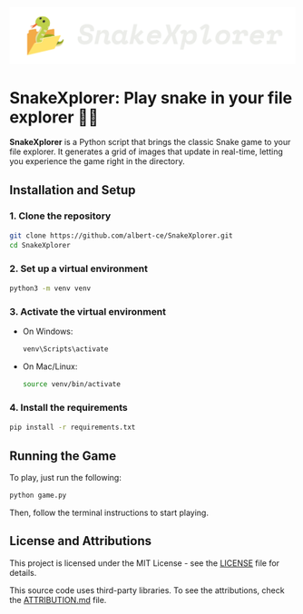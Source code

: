 ![SnakeXplorer Logo](./snake.png)

# SnakeXplorer: Play snake in your file explorer 🐍📁

**SnakeXplorer** is a Python script that brings the classic Snake game to your file explorer. It generates a grid of images that update in real-time, letting you experience the game right in the directory.

## Installation and Setup

### 1. Clone the repository
   ```bash
   git clone https://github.com/albert-ce/SnakeXplorer.git
   cd SnakeXplorer
   ```

### 2. Set up a virtual environment
   ```bash
   python3 -m venv venv
   ```

### 3. Activate the virtual environment
   - On Windows:
     ```bash
     venv\Scripts\activate
     ```
   - On Mac/Linux:
     ```bash
     source venv/bin/activate
     ```

### 4. Install the requirements
   ```bash
   pip install -r requirements.txt
   ```

## Running the Game

To play, just run the following:

```bash
python game.py
```
Then, follow the terminal instructions to start playing.

## License and Attributions

This project is licensed under the MIT License - see the [LICENSE](LICENSE) file for details.

This source code uses third-party libraries. To see the attributions, check the [ATTRIBUTION.md](ATTRIBUTION.md) file.